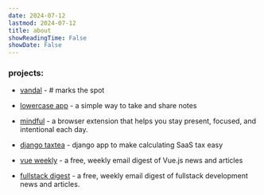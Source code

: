 ```yaml
---
date: 2024-07-12
lastmod: 2024-07-12
title: about
showReadingTime: False
showDate: False
---
```


### projects:

- [vandal](https://www.vandal.app) - # marks the spot

- [lowercase app](https://www.lowercase.app/) - a simple way to take and share notes

- [mindful](https://www.bemindful.dev/) - a browser extension that helps you stay present, focused, and intentional each day.

- [django taxtea](https://github.com/lowercase-app/django-taxtea) - django app to make calculating SaaS tax easy

- [vue weekly](https://www.vueweekly.dev/) - a free, weekly email digest of Vue.js news and articles

- [fullstack digest](https://www.fullstackdigest.com/) - a free, weekly email digest of fullstack development news and articles.
